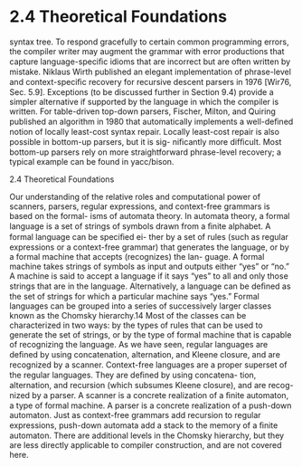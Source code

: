 # 2.4 Theoretical Foundations

syntax tree. To respond gracefully to certain common programming errors, the compiler writer may augment the grammar with error productions that capture language-speciﬁc idioms that are incorrect but are often written by mistake. Niklaus Wirth published an elegant implementation of phrase-level and context-speciﬁc recovery for recursive descent parsers in 1976 [Wir76, Sec. 5.9]. Exceptions (to be discussed further in Section 9.4) provide a simpler alternative if supported by the language in which the compiler is written. For table-driven top-down parsers, Fischer, Milton, and Quiring published an algorithm in 1980 that automatically implements a well-deﬁned notion of locally least-cost syntax repair. Locally least-cost repair is also possible in bottom-up parsers, but it is sig- niﬁcantly more difﬁcult. Most bottom-up parsers rely on more straightforward phrase-level recovery; a typical example can be found in yacc/bison.

2.4 Theoretical Foundations

Our understanding of the relative roles and computational power of scanners, parsers, regular expressions, and context-free grammars is based on the formal- isms of automata theory. In automata theory, a formal language is a set of strings of symbols drawn from a ﬁnite alphabet. A formal language can be speciﬁed ei- ther by a set of rules (such as regular expressions or a context-free grammar) that generates the language, or by a formal machine that accepts (recognizes) the lan- guage. A formal machine takes strings of symbols as input and outputs either “yes” or “no.” A machine is said to accept a language if it says “yes” to all and only those strings that are in the language. Alternatively, a language can be deﬁned as the set of strings for which a particular machine says “yes.” Formal languages can be grouped into a series of successively larger classes known as the Chomsky hierarchy.14 Most of the classes can be characterized in two ways: by the types of rules that can be used to generate the set of strings, or by the type of formal machine that is capable of recognizing the language. As we have seen, regular languages are deﬁned by using concatenation, alternation, and Kleene closure, and are recognized by a scanner. Context-free languages are a proper superset of the regular languages. They are deﬁned by using concatena- tion, alternation, and recursion (which subsumes Kleene closure), and are recog- nized by a parser. A scanner is a concrete realization of a ﬁnite automaton, a type of formal machine. A parser is a concrete realization of a push-down automaton. Just as context-free grammars add recursion to regular expressions, push-down automata add a stack to the memory of a ﬁnite automaton. There are additional levels in the Chomsky hierarchy, but they are less directly applicable to compiler construction, and are not covered here.


